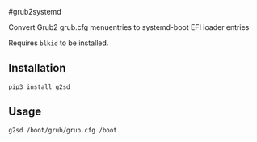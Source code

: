 #grub2systemd

Convert Grub2 grub.cfg menuentries to systemd-boot EFI loader entries

Requires `blkid` to be installed.

## Installation
`pip3 install g2sd`

## Usage
`g2sd /boot/grub/grub.cfg /boot`
